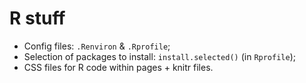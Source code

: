 R stuff
=======

* Config files: `.Renviron` & `.Rprofile`;
* Selection of packages to install: `install.selected()` (in `Rprofile`);
* CSS files for R code within pages + knitr files.

